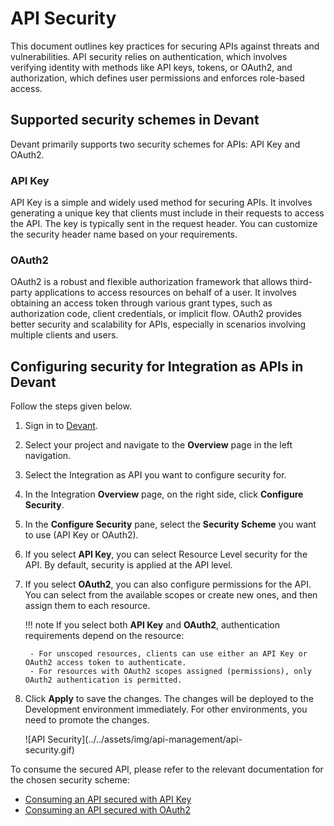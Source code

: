 # API Security

This document outlines key practices for securing APIs against threats and vulnerabilities. API security relies on authentication, which involves verifying identity with methods like API keys, tokens, or OAuth2, and authorization, which defines user permissions and enforces role-based access.

## Supported security schemes in Devant

Devant primarily supports two security schemes for APIs: API Key and OAuth2.

### API Key 

API Key is a simple and widely used method for securing APIs. It involves generating a unique key that clients must include in their requests to access the API. The key is typically sent in the request header. You can customize the security header name based on your requirements.

### OAuth2

OAuth2 is a robust and flexible authorization framework that allows third-party applications to access resources on behalf of a user. It involves obtaining an access token through various grant types, such as authorization code, client credentials, or implicit flow. OAuth2 provides better security and scalability for APIs, especially in scenarios involving multiple clients and users.

## Configuring security for Integration as APIs in Devant

Follow the steps given below.

1. Sign in to [Devant](https://console.devant.dev).
2. Select your project and navigate to the **Overview** page in the left navigation.
3. Select the Integration as API you want to configure security for.
4. In the Integration **Overview** page, on the right side, click **Configure Security**.
5. In the **Configure Security** pane, select the **Security Scheme** you want to use (API Key or OAuth2).
6. If you select **API Key**, you can select Resource Level security for the API. By default, security is applied at the API level.
7. If you select **OAuth2**, you can also configure permissions for the API. You can select from the available scopes or create new ones, and then assign them to each resource.

    !!! note
        If you select both **API Key** and **OAuth2**, authentication requirements depend on the resource:
        
        - For unscoped resources, clients can use either an API Key or OAuth2 access token to authenticate.
        - For resources with OAuth2 scopes assigned (permissions), only OAuth2 authentication is permitted.

8. Click **Apply** to save the changes. The changes will be deployed to the Development environment immediately. For other environments, you need to promote the changes.

    <div style="width: 80%;">
    ![API Security](../../assets/img/api-management/api-security.gif)
    </div>

To consume the secured API, please refer to the relevant documentation for the chosen security scheme:

- [Consuming an API secured with API Key](../consuming-apis/consuming-an-api-secured-with-an-api-key/)
- [Consuming an API secured with OAuth2](../consuming-apis/consuming-an-api-secured-with-oauth2/)

